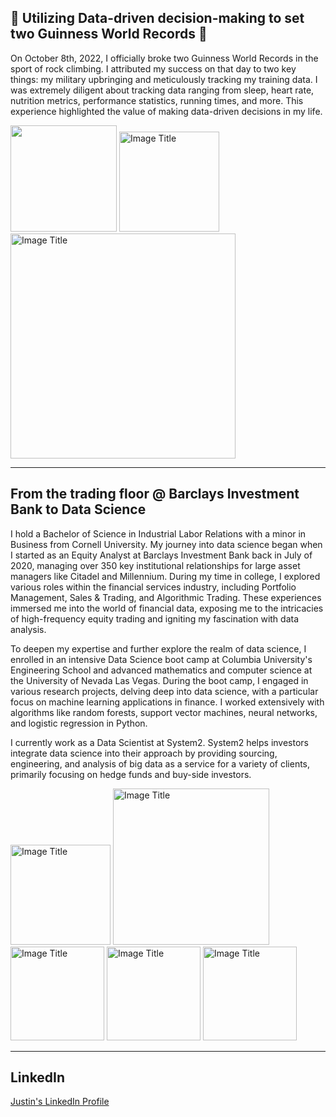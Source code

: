 ## 🥇 Utilizing Data-driven decision-making to set two Guinness World Records 🥇

On October 8th, 2022, I officially broke two Guinness World Records in the sport of rock climbing. I attributed my success on that day to two key things: my military upbringing and meticulously tracking my training data. I was extremely diligent about tracking data ranging from sleep, heart rate, nutrition metrics, performance statistics, running times, and more. This experience highlighted the value of making data-driven decisions in my life.

<img src="https://github.com/justinvalli/justinvalli/assets/124414690/daf60c06-8fbb-4f16-b19a-c61a3de6591f" width="170" />

<img src="https://github.com/justinvalli/justinvalli/assets/124414690/5b78486f-e3d3-418c-aedc-4e6b098148a8" width="160" alt="Image Title">

<img src="https://github.com/justinvalli/justinvalli/assets/124414690/a0d50827-3f04-4ed8-a440-1c5032a686a0" width="360" alt="Image Title">

------
## From the trading floor @ Barclays Investment Bank to Data Science

I hold a Bachelor of Science in Industrial Labor Relations with a minor in Business from Cornell University. My journey into data science began when I started as an Equity Analyst at Barclays Investment Bank back in July of 2020, managing over 350 key institutional relationships for large asset managers like Citadel and Millennium. During my time in college, I explored various roles within the financial services industry, including Portfolio Management, Sales & Trading, and Algorithmic Trading. These experiences immersed me into the world of financial data, exposing me to the intricacies of high-frequency equity trading and igniting my fascination with data analysis.

To deepen my expertise and further explore the realm of data science, I enrolled in an intensive Data Science boot camp at Columbia University's Engineering School and advanced mathematics and computer science at the University of Nevada Las Vegas. During the boot camp, I engaged in various research projects, delving deep into data science, with a particular focus on machine learning applications in finance. I worked extensively with algorithms like random forests, support vector machines, neural networks, and logistic regression in Python. 

I currently work as a Data Scientist at System2. System2 helps investors integrate data science into their approach by providing sourcing, engineering, and analysis of big data as a service for a variety of clients, primarily focusing on hedge funds and buy-side investors.

<img src="https://github.com/justinvalli/justinvalli/assets/124414690/a1fe8b74-f0fc-493c-bb75-22af54093ed4)" width="160" alt="Image Title">

<img src="https://github.com/justinvalli/justinvalli/assets/124414690/6004eefe-b840-4f2b-8870-3d1b9f7d41b4" width="250" alt="Image Title">

<img src="https://github.com/justinvalli/justinvalli/assets/124414690/d7b582e7-b3b3-4589-8996-6c8f64fbb02e" width="150" alt="Image Title">

<img src="https://github.com/justinvalli/justinvalli/assets/124414690/7d40f847-5072-4f59-abd5-d055a3c5cfac" width="150" alt="Image Title">

<img src="https://github.com/justinvalli/justinvalli/assets/124414690/805279b4-1af6-4ee9-a811-04575cb7af43" width="150" alt="Image Title">

------
## LinkedIn
[Justin's LinkedIn Profile](https://www.linkedin.com/in/justinvalli/)
